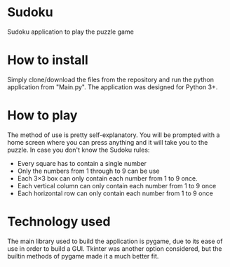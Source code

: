 # Sudoku
Sudoku application to play the puzzle game

# How to install
Simply clone/download the files from the repository and run the python application from "Main.py". The application was designed for Python 3+.

# How to play
The method of use is pretty self-explanatory. You will be prompted with a home screen where you can press anything and it will take you to the puzzle. In case you don't know the Sudoku rules:
  - Every square has to contain a single number
  - Only the numbers from 1 through to 9 can be use
  - Each 3×3 box can only contain each number from 1 to 9 once.
  - Each vertical column can only contain each number from 1 to 9 once
  - Each horizontal row can only contain each number from 1 to 9 once

# Technology used
The main library used to build the application is pygame, due to its ease of use in order to build a GUI. Tkinter was another option considered, but the builtin methods of pygame made it a much better fit.
